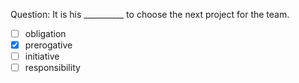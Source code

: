 Question: It is his __________ to choose the next project for the team.  
- [ ] obligation  
- [x] prerogative  
- [ ] initiative  
- [ ] responsibility  
